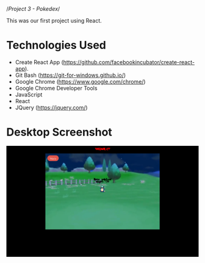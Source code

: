 /*Project 3 - Pokedex*/ 

This was our first project using React.


# Technologies Used
* Create React App (https://github.com/facebookincubator/create-react-app).
* Git Bash (https://git-for-windows.github.io/)
* Google Chrome (https://www.google.com/chrome/)
* Google Chrome Developer Tools
* JavaScript
* React 
* JQuery (https://jquery.com/)

# Desktop Screenshot
![Desktop Screenshot](https://github.com/cjrt27/Pokemon/blob/master/images/Pokedex-desktop.png)

